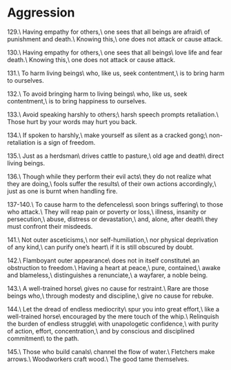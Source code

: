 Aggression
==========

129.\\
Having empathy for others,\\
one sees that all beings are afraid\\
of punishment and death.\\
Knowing this,\\
one does not attack or cause attack.

130.\\
Having empathy for others,\\
one sees that all beings\\
love life and fear death.\\
Knowing this,\\
one does not attack or cause attack.

131.\\
To harm living beings\\
who, like us, seek contentment,\\
is to bring harm to ourselves.

132.\\
To avoid bringing harm to living beings\\
who, like us, seek contentment,\\
is to bring happiness to ourselves.

133.\\
Avoid speaking harshly to others;\\
harsh speech prompts retaliation.\\
Those hurt by your words may hurt you back.

134.\\
If spoken to harshly,\\
make yourself as silent as a cracked gong;\\
non-retaliation is a sign of freedom.

135.\\
Just as a herdsman\\
drives cattle to pasture,\\
old age and death\\
direct living beings.

136.\\
Though while they perform their evil acts\\
they do not realize what they are doing,\\
fools suffer the results\\
of their own actions accordingly,\\
just as one is burnt when handling fire.

137-140.\\
To cause harm to the defenceless\\
soon brings suffering\\
to those who attack.\\
They will reap pain or poverty or loss,\\
illness, insanity or persecution,\\
abuse, distress or devastation,\\
and, alone, after death\\
they must confront their misdeeds.

141.\\
Not outer asceticisms,\\
nor self-humiliation,\\
nor physical deprivation of any kind,\\
can purify one’s heart\\
if it is still obscured by doubt.

142.\\
Flamboyant outer appearance\\
does not in itself constitute\\
an obstruction to freedom.\\
Having a heart at peace,\\
pure, contained,\\
awake and blameless,\\
distinguishes a renunciate,\\
a wayfarer, a noble being.

143.\\
A well-trained horse\\
gives no cause for restraint.\\
Rare are those beings who,\\
through modesty and discipline,\\
give no cause for rebuke.

144.\\
Let the dread of endless mediocrity\\
spur you into great effort,\\
like a well-trained horse\\
encouraged by the mere touch of the whip.\\
Relinquish the burden of endless struggle\\
with unapologetic confidence,\\
with purity of action, effort, concentration,\\
and by conscious and disciplined commitment\\
to the path.

145.\\
Those who build canals\\
channel the flow of water.\\
Fletchers make arrows.\\
Woodworkers craft wood.\\
The good tame themselves.

